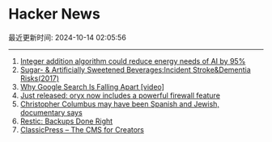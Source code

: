 # Hacker News

最近更新时间: 2024-10-14 02:05:56

--- 
1. [Integer addition algorithm could reduce energy needs of AI by 95%](https://techxplore.com/news/2024-10-integer-addition-algorithm-energy-ai.html) 
2. [Sugar- & Artificially Sweetened Beverages:Incident Stroke&Dementia Risks(2017)](https://www.ahajournals.org/doi/10.1161/STROKEAHA.116.016027) 
3. [Why Google Search Is Falling Apart [video]](https://www.youtube.com/watch?v=uSGVk2KVokQ) 
4. [Just released: oryx now includes a powerful firewall feature](https://github.com/pythops/oryx) 
5. [Christopher Columbus may have been Spanish and Jewish, documentary says](https://www.theguardian.com/world/2024/oct/13/christopher-columbus-was-spanish-and-jewish-documentary-reveals) 
6. [Restic: Backups Done Right](https://restic.net/) 
7. [ClassicPress – The CMS for Creators](https://www.classicpress.net/) 

